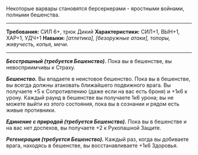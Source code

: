 Некоторые варвары становятся берсеркерами - яростными войнами, полными бешенства.
****
**Требования:** СИЛ 6+, трюк Дикий
**Характеристики:** СИЛ+1, ВЫН+1, ХАР+1, УДЧ+1
**Навыки:** *\[атлетика\], \[безоружные атаки\], топоры, живучесть, копья, мечи.*
****
***Бесстрашный (требуется Бешенство).*** Пока вы в бешенстве, вы невосприимчивы к Страху.

***Бешенство.*** Вы впадаете в неистовое бешенство. Пока вы в бешенстве, вы всегда должны атаковать ближайшего подвижного врага. Вы получаете +5 к Сопротивлению (даже если на вас есть броня) и +1к6 к урону. Каждый раунд в бешенстве вы получаете 1к6 урона; вы не можете выйти из этого состояния, пока вы в сознании и рядом есть живые противники.

***Единение с природой (требуется Бешенство).*** Пока вы в бешенстве и на вас нет доспехов, вы получаете +2 к Рукопашной Защите.

***Регенерация (требуется Бешенство).*** Каждый раз, когда вы добиваете врага, находясь в бешенстве, вы восстанавливаете +1к6 Здоровья.
